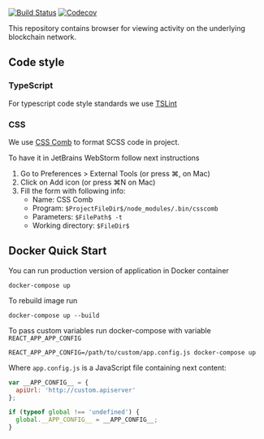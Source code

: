 [![Build Status](https://travis-ci.org/ergoplatform/ergo-explorer.svg?branch=master)](https://travis-ci.org/ergoplatform/ergo-explorer)
[![Codecov](https://img.shields.io/codecov/c/github/ergoplatform/ergo-explorer.svg)](https://codecov.io/gh/ergoplatform/ergo-explorer)

This repository contains browser for viewing activity on the underlying blockchain network.

## Code style

### TypeScript

For typescript code style standards we use [TSLint](https://palantir.github.io/tslint/)

### CSS

We use [CSS Comb](http://csscomb.com) to format SCSS code in project.

To have it in JetBrains WebStorm follow next instructions

1. Go to Preferences > External Tools (or press ⌘, on Mac)
1. Click on Add icon (or press ⌘N on Mac)
1. Fill the form with following info:
    * Name: CSS Comb
    * Program: `$ProjectFileDir$/node_modules/.bin/csscomb`
    * Parameters: `$FilePath$ -t`
    * Working directory: `$FileDir$`

## Docker Quick Start

You can run production version of application in Docker container

```
docker-compose up
```

To rebuild image run

```
docker-compose up --build
```

To pass custom variables run docker-compose with variable `REACT_APP_APP_CONFIG`

```
REACT_APP_APP_CONFIG=/path/to/custom/app.config.js docker-compose up
```
Where `app.config.js` is a JavaScript file containing next content:
```js
var __APP_CONFIG__ = {
  apiUrl: 'http://custom.apiserver'
};

if (typeof global !== 'undefined') {
  global.__APP_CONFIG__ = __APP_CONFIG__;
}
```